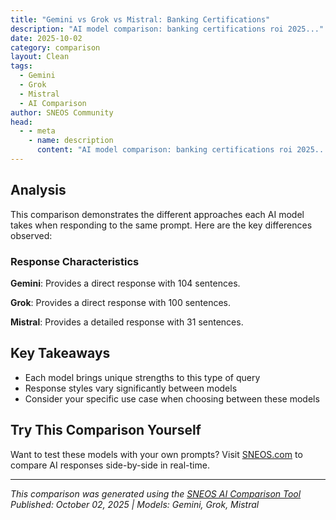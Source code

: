 ```yaml
---
title: "Gemini vs Grok vs Mistral: Banking Certifications"
description: "AI model comparison: banking certifications roi 2025..."
date: 2025-10-02
category: comparison
layout: Clean
tags:
  - Gemini
  - Grok
  - Mistral
  - AI Comparison
author: SNEOS Community
head:
  - - meta
    - name: description
      content: "AI model comparison: banking certifications roi 2025..."
---
```


<ChatComparison
  title="Gemini vs Grok vs Mistral: Banking Certifications"
  prompt="banking certifications roi 2025"
  :responses='{
    "Gemini": "Okay, let\u0027s break down the Return on Investment (ROI) of banking certifications in 2025.  It\u0027s impossible to give definitive numbers (ROI calculations are highly individual), but I can provide a framework for thinking about it, factors to consider, and some likely trends.\n\n**Key Framework: Understanding ROI**\n\nROI is essentially:  ((Benefit - Cost) / Cost) * 100\n\n*   **Benefit:** Increased salary, better job opportunities, faster promotions, greater job security, enhanced skills, improved performance, network expansion, and potentially higher bonuses.\n*   **Cost:**  Exam fees, study materials (books, courses, practice exams), membership fees, time spent studying (potentially lost income from not working those hours), travel expenses (if applicable).\n\n**Factors Influencing ROI in 2025**\n\n1.  **The Specific Certification:**  This is the single biggest factor.  Some certifications are highly valued by employers and directly correlate with increased earning potential. Others are less impactful.\n\n2.  **Your Current Role and Experience:**  A certification will have a different impact on someone just starting in banking versus someone with 10 years of experience.  Entry-level certifications can be a significant boost, while senior professionals may need more specialized, advanced credentials.\n\n3.  **Your Career Goals:**  Are you trying to move into a specific area (e.g., risk management, wealth management, compliance)? A certification directly related to that field will have a much higher ROI than a general banking certification.\n\n4.  **The Demand for the Skill Set:**  Some areas of banking are experiencing high demand (e.g., cybersecurity, data analytics, sustainable finance).  Certifications in those areas are likely to have a higher ROI.\n\n5.  **Employer Recognition and Support:**  Some banks actively encourage and reward employees for obtaining certifications.  They may offer tuition reimbursement, bonuses, or promotions.\n\n6.  **Your Ability to Apply the Knowledge:**  A certification is only valuable if you can demonstrate the skills and knowledge you\u0027ve gained in your job.  Simply having the letters after your name isn\u0027t enough.\n\n7.  **Networking Opportunities:** Some certifications come with membership in professional organizations, which can open doors to networking, mentorship, and job opportunities.  Factor this into the \u0022benefit\u0022 side of the ROI.\n\n8. **The changing banking landscape:** With the increase in fintech and the rise of digital banking, certifications related to these areas will become increasingly valuable.\n**Certifications to Consider (and Potential ROI Considerations for 2025):**\n\n*   **General Banking/Financial Services:**\n    *   **Series 7, 63, 65, 66 (FINRA):**  These are licenses, not certifications, but essential for many roles involving securities.  *ROI:*  Very high if required for your job; no ROI if not necessary.\n    *   **Certified Financial Planner (CFP):**  For financial advisors.  *ROI:*  Potentially high, especially with the aging population and increasing demand for financial planning services.  Requires significant study and experience.\n    *   **Chartered Financial Analyst (CFA):**  Highly respected, covers investment management.  *ROI:*  High for portfolio managers, analysts, and other investment professionals. Very demanding.\n    *   **Accredited Financial Analyst (AFA):** Similar to the CFA, also covers investment management. *ROI:* Lower than CFA but potentially a more streamlined path.\n    *   **Certified Bank Auditor (CBA):** For internal auditors.  *ROI:*  Good if you\u0027re in internal audit, provides credibility and career advancement opportunities.\n    *   **Financial Risk Manager (FRM):**  For risk management professionals.  *ROI:*  High, especially with increased regulatory scrutiny and the growing importance of risk management.\n    *   **Certified Anti-Money Laundering Specialist (CAMS):**  For compliance professionals.  *ROI:*  High, given increasing regulatory focus on AML.\n    *   **Certified Public Accountant (CPA):** Primarily for accounting, but relevant to banking. *ROI:* High for accounting and finance roles, provides a strong foundation.\n*   **Specialized/Emerging Areas:**\n    *   **Certified Information Systems Security Professional (CISSP) / Certified Information Security Manager (CISM):**  For cybersecurity professionals.  *ROI:*  Very high, given the growing threat of cybercrime in the financial industry.\n    *   **Certified Data Professional (CDP):** For data analysts and data scientists. *ROI:* High as banks increasingly rely on data-driven decision making.\n    *   **Project Management Professional (PMP):**  For project managers.  *ROI:*  Good if you\u0027re in a project management role, demonstrates competence and improves project outcomes.\n    *   **Certifications related to Blockchain and Cryptocurrency:**  (e.g., Certified Bitcoin Professional).  *ROI:*  Potentially high in the long term, especially if you\u0027re working in innovative finance or developing blockchain-based solutions.  More speculative at this point.\n    *   **Certifications related to ESG (Environmental, Social, and Governance) / Sustainable Finance:** (e.g., CFA Certificate in ESG Investing) *ROI:* Growing rapidly as investors and regulators demand more sustainable practices.\n    *   **Certified Treasury Professional (CTP):** For those in treasury management. *ROI:* Good in a very specific role.\n    *   **Certified Digital Banker (CDB):** for those in digital transformation of banking. *ROI:* Growing as digital banking becomes more prevalent.\n\n**Likely Trends Affecting ROI in 2025:**\n\n*   **Increased Focus on Technology and Data:**  Certifications related to data analytics, cybersecurity, cloud computing, and AI will likely see increased demand and higher ROI.\n*   **Growing Importance of Compliance and Risk Management:**  Regulatory scrutiny is unlikely to decrease, so certifications in AML, risk management, and compliance will remain valuable.\n*   **The Rise of Sustainable Finance:**  ESG investing is becoming mainstream, driving demand for professionals with expertise in this area.\n*   **Digital Transformation:** As banks embrace digital technologies, certifications related to digital banking, fintech, and customer experience will become more important.\n*   **Micro-Credentials and Stackable Certifications:**  Shorter, more focused training programs and certifications may become more popular, allowing professionals to develop specific skills quickly. These can be \u0022stacked\u0022 to build a more comprehensive skill set.\n\n**How to Estimate YOUR ROI:**\n\n1.  **Research Salary Data:** Use websites like Glassdoor, Salary.com, Payscale, and LinkedIn to research the average salary for professionals with the certification you\u0027re considering in your location and with your experience level.  Compare this to your current salary.\n2.  **Talk to Professionals:**  Network with people who have the certification you\u0027re interested in.  Ask them about their experience, how the certification has helped their career, and what kind of salary increase they\u0027ve seen.\n3.  **Consider Employer Support:**  Find out if your employer offers tuition reimbursement, bonuses, or promotions for obtaining certifications.\n4.  **Factor in Time Commitment:**  Be realistic about how much time you\u0027ll need to study and prepare for the exam.  Consider the opportunity cost of not working during that time.\n5.  **Project Future Career Growth:**  Think about how the certification will help you advance in your career over the next 3-5 years.  Will it open doors to new opportunities or allow you to take on more challenging and higher-paying roles?\n\n**Example Scenario:**\n\nLet\u0027s say you\u0027re a compliance officer considering getting a CAMS certification.\n\n*   **Cost:** Exam fee ($1,695), study materials ($500), membership fee ($295), time spent studying (approximately 100 hours).\n*   **Benefit:** You research and find that CAMS-certified compliance officers in your area earn on average $10,000 more per year than those without the certification. You also believe it will increase your chances of promotion.\n\n**ROI Calculation (Simplified):**\n\n*   Cost: $1,695 \u002B $500 \u002B $295 = $2,490 (ignoring the cost of time)\n*   Benefit (Year 1): $10,000\n*   ROI (Year 1): (($10,000 - $2,490) / $2,490) * 100 = ~301%\n\nIn this simplified example, the ROI is very high in the first year. Keep in mind it does not factor in the cost of your time spent studying.\n\n**Important Considerations:**\n\n*   **This is just an example.** Actual ROI will vary depending on individual circumstances.\n*   **Focus on Quality:**  Choose reputable certification programs that are well-recognized by employers.\n*   **Continuous Learning:**  The banking industry is constantly evolving, so it\u0027s important to stay up-to-date on the latest trends and developments.  Consider ongoing professional development after obtaining your certification.\n*   **Soft Skills:**  Don\u0027t neglect soft skills like communication, leadership, and problem-solving.  Certifications can enhance your technical skills, but soft skills are essential for career success.\n\nBy carefully considering these factors and conducting thorough research, you can make informed decisions about which banking certifications are most likely to provide a strong ROI for your career in 2025. Good luck!\n",
    "Grok": "Determining the Return on Investment (ROI) for banking certifications in 2025 involves evaluating the potential career benefits, costs, and market trends affecting the financial services industry. While exact figures and outcomes depend on individual circumstances, economic conditions, and specific certifications, I can provide a framework and insights based on current data and projected trends up to 2025.\n\n### Key Banking Certifications and Their Relevance in 2025\nBanking certifications can enhance skills, credibility, and career opportunities. Below are some popular certifications and their expected relevance:\n\n1. **Certified Financial Analyst (CFA)**  \n   - **Focus**: Investment management, portfolio analysis, and financial modeling.\n   - **Cost**: Approximately $2,500\u2013$4,500 (including exam fees and study materials).\n   - **ROI Potential**: High. CFA holders often see salary increases of 20\u201350% post-certification, with roles in investment banking, asset management, and hedge funds. By 2025, demand for CFAs is expected to grow due to increasing complexity in global markets and sustainable investing trends.\n   - **Target Salary**: $100,000\u2013$200,000 annually for mid- to senior-level roles.\n\n2. **Certified Public Accountant (CPA)**  \n   - **Focus**: Accounting, auditing, and financial reporting in banking contexts.\n   - **Cost**: $1,500\u2013$3,000.\n   - **ROI Potential**: Moderate to High. CPAs in banking can transition to roles like financial controller or compliance officer. With regulatory scrutiny increasing by 2025, CPAs will remain valuable.\n   - **Target Salary**: $80,000\u2013$150,000.\n\n3. **Chartered Alternative Investment Analyst (CAIA)**  \n   - **Focus**: Alternative investments (hedge funds, private equity, real assets).\n   - **Cost**: Around $2,500\u2013$3,000.\n   - **ROI Potential**: Moderate to High. As alternative investments grow (projected to reach $17 trillion by 2025 per Preqin), CAIA holders may see strong demand.\n   - **Target Salary**: $90,000\u2013$180,000.\n\n4. **Financial Risk Manager (FRM)**  \n   - **Focus**: Risk management, a critical area in banking.\n   - **Cost**: $1,000\u2013$2,000.\n   - **ROI Potential**: High. With cybersecurity risks and regulatory changes accelerating through 2025, FRM certification is increasingly relevant for roles in risk analysis and compliance.\n   - **Target Salary**: $90,000\u2013$160,000.\n\n5. **Certified Anti-Money Laundering Specialist (CAMS)**  \n   - **Focus**: AML compliance and fraud prevention.\n   - **Cost**: $1,500\u2013$2,000.\n   - **ROI Potential**: High. With global AML fines reaching $10 billion annually and stricter regulations expected by 2025, CAMS-certified professionals are in demand.\n   - **Target Salary**: $70,000\u2013$120,000.\n\n6. **Professional Banker Certificate (PBC) or Similar Retail Banking Certifications**  \n   - **Focus**: Retail banking operations, customer service, and sales.\n   - **Cost**: $500\u2013$1,500.\n   - **ROI Potential**: Moderate. Useful for entry-level or mid-level bankers looking to advance in retail or branch management, though salary boosts may be smaller.\n   - **Target Salary**: $50,000\u2013$80,000.\n\n### Factors Influencing ROI in 2025\n1. **Digital Transformation**: By 2025, banks will further invest in fintech, AI, and blockchain. Certifications that align with tech skills (e.g., CFA with a focus on fintech or FRM with cybersecurity knowledge) may yield higher ROI as demand for hybrid skill sets grows.\n   \n2. **Regulatory Environment**: Stricter regulations around data privacy, AML, and risk management will boost demand for certifications like CAMS and FRM.\n\n3. **Sustainability and ESG**: Environmental, Social, and Governance (ESG) factors are shaping banking. Certifications with ESG components (e.g., CFA) will likely offer better ROI as sustainable investing grows (projected to hit $50 trillion by 2025 per Bloomberg Intelligence).\n\n4. **Geographic Location**: ROI varies by region. In financial hubs like New York, London, or Singapore, certifications often lead to higher salary premiums compared to smaller markets.\n\n5. **Experience Level**: Certifications tend to offer better ROI for mid-career professionals (5\u201310 years of experience) compared to entry-level candidates, as they can leverage credentials for promotions or lateral moves.\n\n### Calculating ROI for Banking Certifications\nTo estimate ROI, use this basic formula:  \n**ROI (%) = [(Benefit \u2013 Cost) / Cost] x 100**  \n- **Benefit**: Potential salary increase \u002B intangible benefits (e.g., job security, network opportunities). For instance, a CFA might boost your salary by $30,000 annually.\n- **Cost**: Certification fees, study materials, and time investment (e.g., lost income if studying full-time).\n\n**Example (CFA in 2025)**:  \n- Cost: $3,500  \n- Salary Increase: $30,000/year  \n- First-Year ROI: [($30,000 \u2013 $3,500) / $3,500] x 100 = 757%  \n(Note: This assumes immediate salary growth, which may take 1\u20132 years post-certification.)\n\n### Market Trends and Projections for 2025\n- **Job Growth**: According to the U.S. Bureau of Labor Statistics (BLS), financial analyst roles (relevant to CFA, FRM) are projected to grow by 5\u20138% annually through 2030. Risk management and compliance roles (FRM, CAMS) may grow faster due to regulatory demands.\n- **Fintech Impact**: Certifications paired with digital skills (e.g., data analytics) will likely see higher ROI as fintech disrupts traditional banking.\n- **Global Demand**: Emerging markets (e.g., India, Africa) are expanding banking services, increasing demand for certified professionals, especially in risk and compliance.\n\n### Challenges to ROI\n- **Time Commitment**: Certifications like CFA or CPA require 300\u20131,000 hours of study, potentially delaying ROI if balancing work and study is challenging.\n- **Saturation**: In some regions or for certain certifications (e.g., PBC), market saturation may reduce salary premiums.\n- **Economic Uncertainty**: Recessions or banking sector slowdowns in 2025 could temporarily dampen hiring or salary growth.\n\n### Recommendations for Maximizing ROI in 2025\n1. **Choose Relevant Certifications**: Align with industry trends (e.g., FRM for risk, CAMS for AML, CFA for investment).\n2. **Combine with Tech Skills**: Learn data analytics, AI, or blockchain alongside certifications to stand out.\n3. **Target High-Demand Roles**: Focus on risk management, compliance, or ESG-related banking roles.\n4. **Leverage Networking**: Use certification communities (e.g., CFA Institute) to access job opportunities.\n5. **Employer Sponsorship**: Seek employer funding for certification costs to reduce personal investment and boost immediate ROI.\n\n### Conclusion\nBanking certifications in 2025 are likely to offer strong ROI, especially for high-demand areas like risk management (FRM), compliance (CAMS), and investment analysis (CFA). While costs range from $500 to $4,500, potential salary increases of $10,000\u2013$50,000 annually can result in ROI percentages of 200\u2013700% within 1\u20133 years, depending on role and region. To maximize returns, align certifications with emerging trends (fintech, ESG, regulatory changes) and pair them with practical skills. For personalized ROI analysis, consider your career stage, location, and specific goals, and consult industry reports or mentors for the latest market insights. If you have a specific certification or role in mind, I can dive deeper into that!",
    "Mistral": "When considering the return on investment (ROI) for banking certifications by 2025, it\u0027s important to evaluate several factors, including the demand for certified professionals, salary potential, career advancement opportunities, and the cost of obtaining the certification. Here are some key points to consider:\n\n### 1. **Demand for Certified Professionals**\n- **Growing Complexity**: The banking industry is becoming increasingly complex with advancements in technology, regulatory changes, and global economic shifts. Certified professionals who can navigate these complexities will be in high demand.\n- **Fintech and Digital Transformation**: The rise of fintech and digital banking will create new roles and opportunities for certified professionals who understand both traditional banking and emerging technologies.\n\n### 2. **Salary Potential**\n- **Higher Earning Potential**: Certified professionals often command higher salaries compared to their non-certified counterparts. For example, certifications like the Chartered Financial Analyst (CFA) or Certified Public Accountant (CPA) are known to significantly boost earning potential.\n- **Specialization**: Specialized certifications in areas like risk management, compliance, or financial planning can lead to higher salaries due to the specialized knowledge and skills required.\n\n### 3. **Career Advancement**\n- **Leadership Roles**: Certifications can open doors to leadership and management roles, which typically come with higher salaries and more responsibilities.\n- **Global Opportunities**: Many banking certifications are recognized globally, providing opportunities for international career advancement.\n\n### 4. **Cost of Certification**\n- **Initial Costs**: The cost of obtaining a certification includes exam fees, study materials, and possibly training courses. These costs can vary widely depending on the certification.\n- **Maintenance Costs**: Some certifications require ongoing education and renewal fees, which should be factored into the ROI calculation.\n\n### 5. **Specific Certifications**\n- **Chartered Financial Analyst (CFA)**: Known for its rigorous curriculum, the CFA charter is highly respected and can lead to significant career advancement and salary increases.\n- **Certified Public Accountant (CPA)**: Essential for accounting roles in banking, the CPA certification is widely recognized and can lead to higher salaries and more job opportunities.\n- **Certified Financial Planner (CFP)**: Ideal for those in wealth management and financial planning, the CFP certification can enhance credibility and earning potential.\n- **Certified Risk Manager (CRM)**: With the increasing focus on risk management, the CRM certification can be highly valuable, especially in roles related to compliance and risk assessment.\n\n### 6. **Market Trends**\n- **Economic Conditions**: The state of the global economy by 2025 will impact the demand for banking professionals. Economic growth typically increases the need for financial services, while recessions can lead to job cuts.\n- **Regulatory Environment**: Changes in banking regulations can create new roles and opportunities for certified professionals who understand compliance and regulatory requirements.\n\n### 7. **Technological Advancements**\n- **AI and Machine Learning**: Professionals with certifications in data science, AI, and machine learning will be in high demand as banks increasingly rely on these technologies for decision-making and risk management.\n- **Cybersecurity**: With the rise in cyber threats, certifications in cybersecurity will be highly valuable, especially for roles in IT and risk management.\n\n### Conclusion\nThe ROI for banking certifications by 2025 is likely to be high, given the increasing complexity of the industry, the demand for specialized skills, and the potential for career advancement and higher salaries. However, the exact ROI will depend on the specific certification, the individual\u0027s career goals, and the broader economic and regulatory environment. It\u0027s advisable to research the specific certifications and their relevance to your career path to make an informed decision."
  }'
  published-date="14:12"
/>

## Analysis

This comparison demonstrates the different approaches each AI model takes when responding to the same prompt. Here are the key differences observed:

### Response Characteristics

**Gemini**: Provides a direct response with 104 sentences. 

**Grok**: Provides a direct response with 100 sentences. 

**Mistral**: Provides a detailed response with 31 sentences. 

## Key Takeaways

- Each model brings unique strengths to this type of query
- Response styles vary significantly between models
- Consider your specific use case when choosing between these models

## Try This Comparison Yourself

Want to test these models with your own prompts? Visit [SNEOS.com](https://sneos.com) to compare AI responses side-by-side in real-time.

---

*This comparison was generated using the [SNEOS AI Comparison Tool](https://sneos.com)*
*Published: October 02, 2025 | Models: Gemini, Grok, Mistral*
